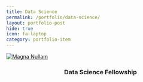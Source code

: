 ```yaml
---
title: Data Science
permalink: /portfolio/data-science/
layout: portfolio-post
hide: true
icon: fa-laptop
category: portfolio-item
---
```


  <div class="4u 12u$(mobile)">
    <div class="item">
      <a href="/portfolio/data-science/cybera-fellowship/" class="image fit"><img src="{{ 'assets/images/cybera_04.png' | relative_url }}" alt="Magna Nullam" /></a>
      <header>
        <h3>Data Science Fellowship</h3>
      </header>
    </div>